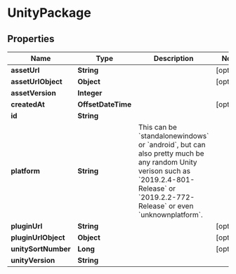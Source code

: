 

# UnityPackage


## Properties

Name | Type | Description | Notes
------------ | ------------- | ------------- | -------------
**assetUrl** | **String** |  |  [optional]
**assetUrlObject** | **Object** |  |  [optional]
**assetVersion** | **Integer** |  | 
**createdAt** | **OffsetDateTime** |  |  [optional]
**id** | **String** |  | 
**platform** | **String** | This can be &#x60;standalonewindows&#x60; or &#x60;android&#x60;, but can also pretty much be any random Unity verison such as &#x60;2019.2.4-801-Release&#x60; or &#x60;2019.2.2-772-Release&#x60; or even &#x60;unknownplatform&#x60;. | 
**pluginUrl** | **String** |  |  [optional]
**pluginUrlObject** | **Object** |  |  [optional]
**unitySortNumber** | **Long** |  |  [optional]
**unityVersion** | **String** |  | 



